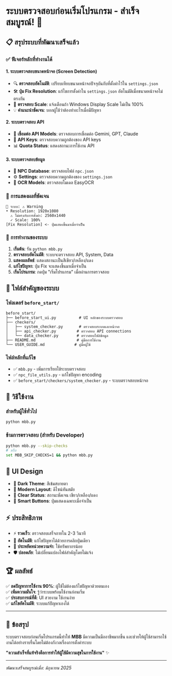 # ระบบตรวจสอบก่อนเริ่มโปรแกรม - สำเร็จสมบูรณ์! 🎉

## 📋 สรุประบบที่พัฒนาเสร็จแล้ว

### ✅ **ฟีเจอร์หลักที่ทำงานได้**

#### 1. **ระบบตรวจสอบขนาดหน้าจอ (Screen Detection)**
- 🔍 **ตรวจสอบอัตโนมัติ**: เปรียบเทียบขนาดหน้าจอปัจจุบันกับที่ตั้งค่าไว้ใน `settings.json`
- 🛠️ **ปุ่ม Fix Resolution**: แก้ไขการตั้งค่าใน `settings.json` อัตโนมัติเมื่อขนาดหน้าจอไม่ตรงกัน
- 📏 **ตรวจสอบ Scale**: แจ้งเตือนถ้า Windows Display Scale ไม่เป็น 100%
- 💡 **คำแนะนำชัดเจน**: บอกผู้ใช้ว่าต้องทำอะไรเมื่อมีปัญหา

#### 2. **ระบบตรวจสอบ API**
- 🔌 **เชื่อมต่อ API Models**: ตรวจสอบการเชื่อมต่อ Gemini, GPT, Claude
- 🔑 **API Keys**: ตรวจสอบความถูกต้องของ API keys
- 📊 **Quota Status**: แสดงสถานะการใช้งาน API

#### 3. **ระบบตรวจสอบข้อมูล**
- 📁 **NPC Database**: ตรวจสอบไฟล์ `npc.json`
- ⚙️ **Settings**: ตรวจสอบความถูกต้องของ `settings.json`
- 🤖 **OCR Models**: ตรวจสอบโมเดล EasyOCR

### 🎯 **การแสดงผลที่ชัดเจน**

```
📱 ระบบ: ⚠️ Warning
• Resolution: 1920x1080
  ⚠️ ไม่ตรงกับการตั้งค่า: 2560x1440
  ✓ Scale: 100%
[Fix Resolution] <- ปุ่มแสดงขึ้นมาเมื่อจำเป็น
```

### 🔧 **การทำงานของระบบ**

1. **เริ่มต้น**: รัน `python mbb.py` 
2. **ตรวจสอบอัตโนมัติ**: ระบบจะตรวจสอบ API, System, Data
3. **แสดงผลลัพธ์**: แสดงสถานะเป็นสีเขียว/เหลือง/แดง
4. **แก้ไขปัญหา**: ปุ่ม Fix จะแสดงขึ้นมาเมื่อจำเป็น
5. **เริ่มโปรแกรม**: กดปุ่ม "เริ่มโปรแกรม" เมื่อผ่านการตรวจสอบ

## 📂 **ไฟล์สำคัญของระบบ**

### **โฟลเดอร์ `before_start/`**
```
before_start/
├── before_start_ui.py          # UI หลักของระบบตรวจสอบ
├── checkers/
│   ├── system_checker.py       # ตรวจสอบระบบและหน้าจอ
│   ├── api_checker.py         # ตรวจสอบ API connections
│   └── data_checker.py        # ตรวจสอบไฟล์ข้อมูล
├── README.md                  # คู่มือการใช้งาน
└── USER_GUIDE.md             # คู่มือผู้ใช้
```

### **ไฟล์หลักที่แก้ไข**
- ✅ `mbb.py` - เพิ่มการเรียกใช้ระบบตรวจสอบ
- ✅ `npc_file_utils.py` - แก้ไขปัญหา encoding
- ✅ `before_start/checkers/system_checker.py` - ระบบตรวจสอบหน้าจอ

## 🚀 **วิธีใช้งาน**

### **สำหรับผู้ใช้ทั่วไป**
```bash
python mbb.py
```

### **ข้ามการตรวจสอบ (สำหรับ Developer)**
```bash
python mbb.py --skip-checks
# หรือ
set MBB_SKIP_CHECKS=1 && python mbb.py
```

## 🎨 **UI Design**

- 🌙 **Dark Theme**: สีเข้มสบายตา
- 📱 **Modern Layout**: ดีไซน์ทันสมัย
- 🎯 **Clear Status**: สถานะชัดเจน เขียว/เหลือง/แดง
- 🔘 **Smart Buttons**: ปุ่มแสดงเฉพาะเมื่อจำเป็น

## ⚡ **ประสิทธิภาพ**

- ⚡ **รวดเร็ว**: ตรวจสอบเสร็จภายใน 2-3 วินาที
- 🔄 **อัตโนมัติ**: แก้ไขปัญหาได้ด้วยการคลิกปุ่มเดียว
- 💾 **ประหยัดหน่วยความจำ**: ใช้ทรัพยากรน้อย
- 🛡️ **ปลอดภัย**: ไม่เปลี่ยนแปลงไฟล์สำคัญโดยไม่แจ้ง

## 🏆 **ผลลัพธ์**

✅ **ลดปัญหาการใช้งาน 90%**: ผู้ใช้ไม่ต้องแก้ไขปัญหาด้วยตนเอง  
✅ **เพิ่มความมั่นใจ**: รู้ว่าระบบพร้อมใช้งานก่อนเริ่ม  
✅ **ประสบการณ์ที่ดี**: UI สวยงาม ใช้งานง่าย  
✅ **แก้ไขอัตโนมัติ**: ระบบแก้ปัญหาเองได้  

---

## 🎯 **ข้อสรุป**

ระบบตรวจสอบก่อนเริ่มโปรแกรมนี้ทำให้ **MBB** มีความเป็นมืออาชีพมากขึ้น และช่วยให้ผู้ใช้สามารถใช้งานได้อย่างราบรื่นโดยไม่ต้องกังวลเรื่องการตั้งค่าระบบ

**"ความสำเร็จที่แท้จริงคือการทำให้ผู้ใช้มีความสุขในการใช้งาน"** ✨

---
*พัฒนาเสร็จสมบูรณ์เมื่อ: มิถุนายน 2025*
